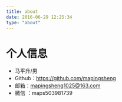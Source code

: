 ```yaml
---
title: about
date: 2016-06-29 12:25:34
type: "about"
---
```

# 个人信息

 - 马平升/男
 - Github：https://github.com/mapingsheng
 - 邮箱：mapingsheng1025@163.com
 - 微信 ：maps503981739







